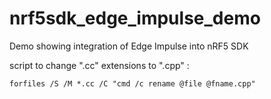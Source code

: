 # nrf5sdk_edge_impulse_demo
Demo showing integration of Edge Impulse into nRF5 SDK

script to change ".cc" extensions to ".cpp" : 

```forfiles /S /M *.cc /C "cmd /c rename @file @fname.cpp"```

